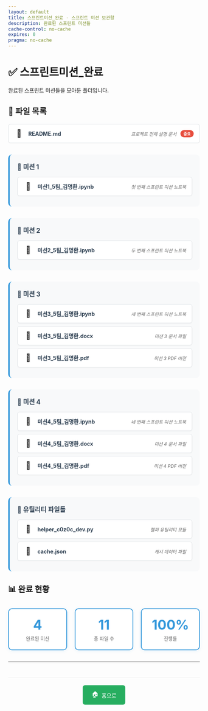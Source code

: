 ```yaml
---
layout: default
title: 스프린트미션_완료 - 스프린트 미션 보관함
description: 완료된 스프린트 미션들
cache-control: no-cache
expires: 0
pragma: no-cache
---
```


# ✅ 스프린트미션_완료

완료된 스프린트 미션들을 모아둔 폴더입니다.

## 📄 파일 목록

<div class="file-list">
  <!-- README 파일 -->
  <div class="file-item featured">
    <a href="{{ site.baseurl }}/스프린트미션_완료/README.html" class="item-link file readme">
      <span class="item-icon">📖</span>
      <span class="item-name">README.md</span>
      <span class="item-desc">프로젝트 전체 설명 문서</span>
      <span class="item-badge">중요</span>
    </a>
  </div>

  <!-- 미션 1 -->
  <div class="mission-group">
    <h3>🎯 미션 1</h3>
    <div class="file-item">
      <a href="{{ site.baseurl }}/스프린트미션_완료/미션1_5팀_김명환.ipynb" class="item-link file notebook" target="_blank">
        <span class="item-icon">📓</span>
        <span class="item-name">미션1_5팀_김명환.ipynb</span>
        <span class="item-desc">첫 번째 스프린트 미션 노트북</span>
      </a>
    </div>
  </div>

  <!-- 미션 2 -->
  <div class="mission-group">
    <h3>🎯 미션 2</h3>
    <div class="file-item">
      <a href="{{ site.baseurl }}/스프린트미션_완료/미션2_5팀_김명환.ipynb" class="item-link file notebook" target="_blank">
        <span class="item-icon">📓</span>
        <span class="item-name">미션2_5팀_김명환.ipynb</span>
        <span class="item-desc">두 번째 스프린트 미션 노트북</span>
      </a>
    </div>
  </div>

  <!-- 미션 3 -->
  <div class="mission-group">
    <h3>🎯 미션 3</h3>
    <div class="file-item">
      <a href="{{ site.baseurl }}/스프린트미션_완료/미션3_5팀_김명환.ipynb" class="item-link file notebook" target="_blank">
        <span class="item-icon">📓</span>
        <span class="item-name">미션3_5팀_김명환.ipynb</span>
        <span class="item-desc">세 번째 스프린트 미션 노트북</span>
      </a>
    </div>
    <div class="file-item">
      <a href="{{ site.baseurl }}/스프린트미션_완료/미션3_5팀_김명환.docx" class="item-link file document" target="_blank">
        <span class="item-icon">📄</span>
        <span class="item-name">미션3_5팀_김명환.docx</span>
        <span class="item-desc">미션 3 문서 파일</span>
      </a>
    </div>
    <div class="file-item">
      <a href="{{ site.baseurl }}/스프린트미션_완료/미션3_5팀_김명환.pdf" class="item-link file pdf" target="_blank">
        <span class="item-icon">📕</span>
        <span class="item-name">미션3_5팀_김명환.pdf</span>
        <span class="item-desc">미션 3 PDF 버전</span>
      </a>
    </div>
  </div>

  <!-- 미션 4 -->
  <div class="mission-group">
    <h3>🎯 미션 4</h3>
    <div class="file-item">
      <a href="{{ site.baseurl }}/스프린트미션_완료/미션4_5팀_김명환.ipynb" class="item-link file notebook" target="_blank">
        <span class="item-icon">📓</span>
        <span class="item-name">미션4_5팀_김명환.ipynb</span>
        <span class="item-desc">네 번째 스프린트 미션 노트북</span>
      </a>
    </div>
    <div class="file-item">
      <a href="{{ site.baseurl }}/스프린트미션_완료/미션4_5팀_김명환.docx" class="item-link file document" target="_blank">
        <span class="item-icon">📄</span>
        <span class="item-name">미션4_5팀_김명환.docx</span>
        <span class="item-desc">미션 4 문서 파일</span>
      </a>
    </div>
    <div class="file-item">
      <a href="{{ site.baseurl }}/스프린트미션_완료/미션4_5팀_김명환.pdf" class="item-link file pdf" target="_blank">
        <span class="item-icon">📕</span>
        <span class="item-name">미션4_5팀_김명환.pdf</span>
        <span class="item-desc">미션 4 PDF 버전</span>
      </a>
    </div>
  </div>

  <!-- 유틸리티 파일들 -->
  <div class="mission-group">
    <h3>🔧 유틸리티 파일들</h3>
    <div class="file-item">
      <a href="{{ site.baseurl }}/스프린트미션_완료/helper_c0z0c_dev.py" class="item-link file python" target="_blank">
        <span class="item-icon">🐍</span>
        <span class="item-name">helper_c0z0c_dev.py</span>
        <span class="item-desc">헬퍼 유틸리티 모듈</span>
      </a>
    </div>
    <div class="file-item">
      <div class="item-link file-display">
        <span class="item-icon">💾</span>
        <span class="item-name">cache.json</span>
        <span class="item-desc">캐시 데이터 파일</span>
      </div>
    </div>
  </div>
</div>

## 📊 완료 현황

<div class="completion-stats">
  <div class="stat-card">
    <div class="stat-number">4</div>
    <div class="stat-label">완료된 미션</div>
  </div>
  <div class="stat-card">
    <div class="stat-number">11</div>
    <div class="stat-label">총 파일 수</div>
  </div>
  <div class="stat-card">
    <div class="stat-number">100%</div>
    <div class="stat-label">진행률</div>
  </div>
</div>

---

<div class="navigation-footer">
  <a href="{{ site.baseurl }}/" class="nav-button home">
    <span class="nav-icon">🏠</span> 홈으로
  </a>
</div>

<style>
.file-list {
  margin: 20px 0;
}

.file-item {
  margin-bottom: 8px;
}

.file-item.featured {
  margin-bottom: 20px;
}

.mission-group {
  margin: 30px 0;
  padding: 20px;
  background: #f8f9fa;
  border-radius: 10px;
  border-left: 4px solid #3498db;
}

.mission-group h3 {
  margin: 0 0 15px 0;
  color: #2c3e50;
  font-size: 1.2em;
}

.item-link {
  display: flex;
  align-items: center;
  padding: 12px 15px;
  background: white;
  border-radius: 6px;
  text-decoration: none;
  border: 1px solid #dee2e6;
  transition: all 0.3s ease;
  box-shadow: 0 1px 3px rgba(0,0,0,0.05);
  position: relative;
}

.item-link:hover {
  transform: translateY(-1px);
  box-shadow: 0 3px 6px rgba(0,0,0,0.1);
  text-decoration: none;
}

.item-link.readme:hover {
  background: #e3f2fd;
  border-color: #2196f3;
}

.item-link.notebook:hover {
  background: #fff3e0;
  border-color: #ff9800;
}

.item-link.document:hover {
  background: #e8f5e8;
  border-color: #4caf50;
}

.item-link.pdf:hover {
  background: #ffebee;
  border-color: #f44336;
}

.item-link.python:hover {
  background: #f3e5f5;
  border-color: #9c27b0;
}

.file-display {
  cursor: default;
}

.file-display:hover {
  background: #f5f5f5;
  border-color: #ccc;
}

.item-icon {
  font-size: 20px;
  margin-right: 12px;
  width: 25px;
  text-align: center;
}

.item-name {
  font-weight: bold;
  color: #2c3e50;
  margin-right: 15px;
  flex: 1;
}

.item-desc {
  color: #666;
  font-size: 0.85em;
  font-style: italic;
}

.item-badge {
  background: #e74c3c;
  color: white;
  padding: 2px 8px;
  border-radius: 12px;
  font-size: 0.75em;
  font-weight: bold;
  margin-left: 10px;
}

.completion-stats {
  display: grid;
  grid-template-columns: repeat(auto-fit, minmax(150px, 1fr));
  gap: 20px;
  margin: 30px 0;
}

.stat-card {
  background: white;
  border-radius: 10px;
  padding: 20px;
  text-align: center;
  border: 2px solid #3498db;
  box-shadow: 0 2px 8px rgba(52, 152, 219, 0.1);
}

.stat-number {
  font-size: 2.5em;
  font-weight: bold;
  color: #3498db;
  margin-bottom: 5px;
}

.stat-label {
  color: #666;
  font-size: 0.9em;
}

.navigation-footer {
  margin-top: 40px;
  padding-top: 20px;
  border-top: 1px solid #eee;
  text-align: center;
}

.nav-button {
  display: inline-flex;
  align-items: center;
  padding: 12px 24px;
  background: #27ae60;
  color: white;
  border-radius: 6px;
  text-decoration: none;
  transition: all 0.3s ease;
  margin: 0 10px;
}

.nav-button:hover {
  background: #219a52;
  transform: translateY(-2px);
  text-decoration: none;
  color: white;
}

.nav-icon {
  margin-right: 8px;
  font-size: 16px;
}
</style>
